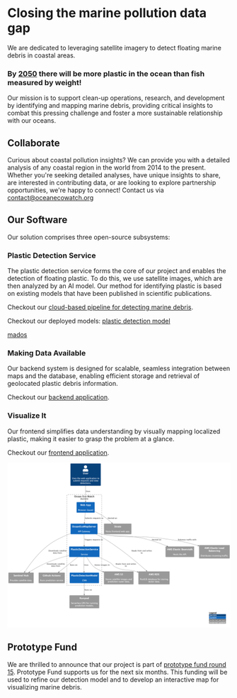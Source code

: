 # Closing the marine pollution data gap

We are dedicated to leveraging satellite imagery to detect floating marine debris in coastal areas.

### By [2050](https://www3.weforum.org/docs/WEF_The_New_Plastics_Economy.pdf) there will be more plastic in the ocean than fish measured by weight!

Our mission is to support clean-up operations, research, and development by identifying and mapping marine debris, providing critical insights to combat this pressing challenge and foster a more sustainable relationship with our oceans.

## Collaborate

Curious about coastal pollution insights? We can provide you with a detailed analysis of any coastal region in the world from 2014 to the present. Whether you're seeking detailed analyses, have unique insights to share, are interested in contributing data, or are looking to explore partnership opportunities, we're happy to connect!
Contact us via <span>contact@oceanecowatch.org</span>

## Our Software

Our solution comprises three open-source subsystems:

### Plastic Detection Service

The plastic detection service forms the core of our project and enables the detection of floating plastic. To do this, we use satellite images, which are then analyzed by an AI model. Our method for identifying plastic is based on existing models that have been published in scientific publications. 

Checkout our [cloud-based pipeline for detecting marine debris](https://github.com/OceanEcoWatch/PlasticDetectionService).

Checkout our deployed models:
[plastic detection model](https://github.com/OceanEcoWatch/PlasticDetectionModel)

[mados](https://github.com/OceanEcoWatch/mados)

### Making Data Available

Our backend system is designed for scalable, seamless integration between maps and the database, enabling efficient storage and retrieval of geolocated plastic debris information.

Checkout our [backend application](https://github.com/OceanEcoWatch/OceanEcoMapServer).

### Visualize It

Our frontend simplifies data understanding by visually mapping localized plastic, making it easier to grasp the problem at a glance.

Checkout our [frontend application](https://github.com/OceanEcoWatch/OceanEcoWatchMap).

![Software Architecture](./project-architecture.png)

## Prototype Fund

We are thrilled to announce that our project is part of [prototype fund round 15](https://prototypefund.de/en/project/ocean-eco-watch/). Prototype Fund supports us for the next six months. This funding will be used to refine our detection model and to develop an interactive map for visualizing marine debris.
